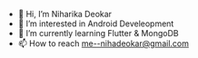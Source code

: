 - 👋 Hi, I’m Niharika Deokar
- 👀 I’m interested in Android Develeopment
- 🌱 I’m currently learning Flutter & MongoDB 
- 📫 How to reach me--nihadeokar@gmail.com

<!---
deokarniharika/deokarniharika is a ✨ special ✨ repository because its `README.md` (this file) appears on your GitHub profile.
You can click the Preview link to take a look at your changes.
--->
